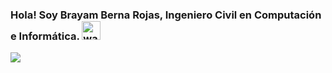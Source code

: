 ### Hola! Soy Brayam Berna Rojas, Ingeniero Civil en Computación e Informática. <img alt="wave" src="https://raw.githubusercontent.com/MartinHeinz/MartinHeinz/master/wave.gif" width="30px">

<a href="https://github.com/brayanberna/brayanberna">
  <img align="center" src="https://github-readme-stats.vercel.app/api/top-langs/?username=brayanberna&hide=css,hack&title_color=ffffff&text_color=c9cacc&icon_color=2bbc8a&bg_color=1d1f21" />
</a>
<!--
**brayanberna/brayanberna** is a ✨ _special_ ✨ repository because its `README.md` (this file) appears on your GitHub profile.

Here are some ideas to get you started:

- 🔭 I’m currently working on ...
- 🌱 I’m currently learning ...
- 👯 I’m looking to collaborate on ...
- 🤔 I’m looking for help with ...
- 💬 Ask me about ...
- 📫 How to reach me: ...
- 😄 Pronouns: ...
- ⚡ Fun fact: ...
-->
